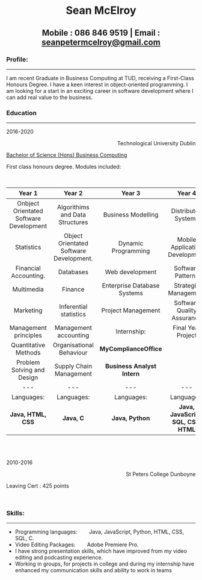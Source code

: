 # <p align="center"> Sean McElroy </p>

## <p align="center"> Mobile : 086 846 9519 | Email : seanpetermcelroy@gmail.com</p>

### Profile:

---

I am recent Graduate in Business Computing at TUD, receiving a First-Class Honours Degree. I have a keen interest in object-oriented programming. I am looking for a start in an exciting career in software development where I can add real value to the business.

### Education

---

2016-2020 <p align="right">Technological University Dublin</p>

[Bachelor of Science (Hons) Business Computing](https://www.tudublin.ie/study/undergraduate/courses/business-computing-tu914/)

First class honours degree. Modules included:

<br />

|                 Year 1                  |                 Year 2                  |           Year 3            |                Year 4                |
| :-------------------------------------: | :-------------------------------------: | :-------------------------: | :----------------------------------: |
| Onbject Orientated Software Development |     Algorithims and Data Structures     |     Business Modelling      |         Distributed Systems          |
|               Statistics                | Object Orientated Software Development. |     Dynamic Programming     |    Mobile Application Development    |
|          Financial Accounting.          |                Databases                |       Web development       |          Software Patterns           |
|               Multimedia                |                 Finance                 | Enterprise Database Systems |         Strategic Management         |
|                Marketing                |         Inferential statistics          |     Project Management      |      Software Quality Assurance      |
|          Management principles          |          Management accounting          |         Internship:         |          Final Year Project          |
|          Quantitative Methods           |        Organisational Behaviour         |   **MyComplianceOffice**    |                                      |
|       Problem Solving and Design        |         Supply Chain Management         | **Business Analyst Intern** |                                      |
|                   ---                   |                   ---                   |             ---             |                 ---                  |
|               Languages:                |               Languages:                |         Languages:          |              Languages:              |
|           **Java, HTML, CSS**           |               **Java, C**               |      **Java, Python**       | **Java, JavaScript, SQL, CSS, HTML** |

<br />
<br />

2010-2016 <p align="right">St Peters College Dunboyne</p>
Leaving Cert : 425 points

<br />

### Skills:

---

- Programming languages: &nbsp;&nbsp;&nbsp;&nbsp;&nbsp;&nbsp; Java, JavaScript, Python, HTML, CSS, SQL, C.
- Video Editing Packages: &nbsp;&nbsp;&nbsp;&nbsp;&nbsp;&nbsp; Adobe Premiere Pro.
- I have strong presentation skills, which have improved from my video editing and podcasting experience.
- Working in groups, for projects in college and during my internship have enhanced my communication skills and ability to work in teams

